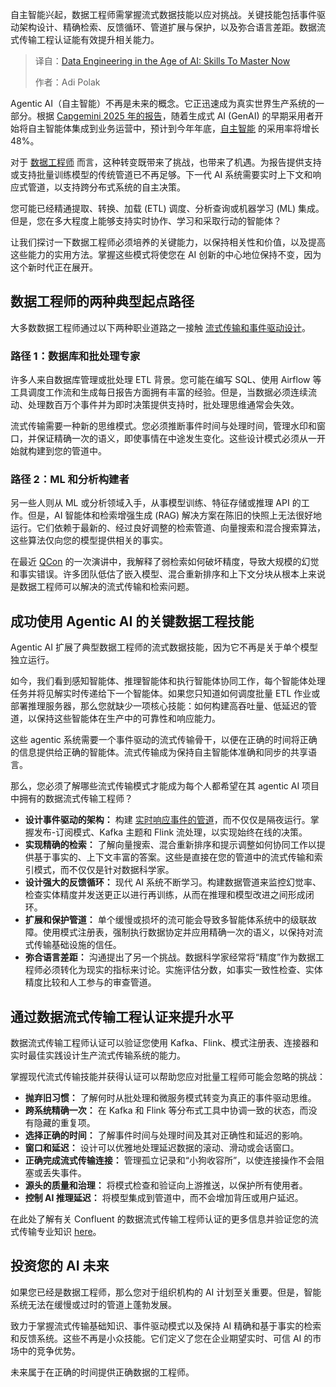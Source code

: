 
<!--
title: AI时代的数据工程：必备技能
cover: https://cdn.thenewstack.io/media/2025/07/96010d4e-career.jpg
summary: 自主智能兴起，数据工程师需掌握流式数据技能以应对挑战。关键技能包括事件驱动架构设计、精确检索、反馈循环、管道扩展与保护，以及弥合语言差距。数据流式传输工程认证能有效提升相关能力。
-->

自主智能兴起，数据工程师需掌握流式数据技能以应对挑战。关键技能包括事件驱动架构设计、精确检索、反馈循环、管道扩展与保护，以及弥合语言差距。数据流式传输工程认证能有效提升相关能力。

> 译自：[Data Engineering in the Age of AI: Skills To Master Now](https://thenewstack.io/data-engineering-in-the-age-of-ai-skills-to-master-now/)
> 
> 作者：Adi Polak

Agentic AI（自主智能）不再是未来的概念。它正迅速成为真实世界生产系统的一部分。根据 [Capgemini 2025 年的报告](https://www.capgemini.com/news/press-releases/agentic-ai-integration-set-to-accelerate-this-year-among-gen-ai-early-adopters/)，随着生成式 AI (GenAI) 的早期采用者开始将自主智能体集成到业务运营中，预计到今年年底，[自主智能](https://thenewstack.io/agentic-ai-the-next-frontier-of-ai-power/) 的采用率将增长 48%。

对于 [数据工程师](https://thenewstack.io/3-reasons-data-engineers-are-the-unsung-heroes-of-genai/) 而言，这种转变既带来了挑战，也带来了机遇。为报告提供支持或支持批量训练模型的传统管道已不再足够。下一代 AI 系统需要实时上下文和响应式管道，以支持跨分布式系统的自主决策。

您可能已经精通提取、转换、加载 (ETL) 调度、分析查询或机器学习 (ML) 集成。但是，您在多大程度上能够支持实时协作、学习和采取行动的智能体？

让我们探讨一下数据工程师必须培养的关键能力，以保持相关性和价值，以及提高这些能力的实用方法。掌握这些模式将使您在 AI 创新的中心地位保持不变，因为这个新时代正在展开。

## 数据工程师的两种典型起点路径

大多数数据工程师通过以下两种职业道路之一接触 [流式传输和事件驱动设计](https://thenewstack.io/how-to-get-started-with-data-streaming/)。

### 路径 1：数据库和批处理专家

许多人来自数据库管理或批处理 ETL 背景。您可能在编写 SQL、使用 Airflow 等工具调度工作流和生成每日报告方面拥有丰富的经验。但是，当数据必须连续流动、处理数百万个事件并为即时决策提供支持时，批处理思维通常会失效。

流式传输需要一种新的思维模式。您必须推断事件时间与处理时间，管理水印和窗口，并保证精确一次的语义，即使事情在中途发生变化。这些设计模式必须从一开始就构建到您的管道中。

### 路径 2：ML 和分析构建者

另一些人则从 ML 或分析领域入手，从事模型训练、特征存储或推理 API 的工作。但是，AI 智能体和检索增强生成 (RAG) 解决方案在陈旧的快照上无法很好地运行。它们依赖于最新的、经过良好调整的检索管道、向量搜索和混合搜索算法，这些算法仅向您的模型提供相关的事实。

在最近 [QCon](https://www.youtube.com/watch?v=NxDjrec1VHA) 的一次演讲中，我解释了弱检索如何破坏精度，导致大规模的幻觉和事实错误。许多团队低估了嵌入模型、混合重新排序和上下文分块从根本上来说是数据工程师可以解决的流式传输和检索问题。

## 成功使用 Agentic AI 的关键数据工程技能

Agentic AI 扩展了典型数据工程师的流式数据技能，因为它不再是关于单个模型独立运行。

如今，我们看到感知智能体、推理智能体和执行智能体协同工作，每个智能体处理任务并将见解实时传递给下一个智能体。如果您只知道如何调度批量 ETL 作业或部署推理服务器，那么您就缺少一项核心技能：如何构建高吞吐量、低延迟的管道，以保持这些智能体在生产中的可靠性和响应能力。

这些 agentic 系统需要一个事件驱动的流式传输骨干，以便在正确的时间将正确的信息提供给正确的智能体。流式传输成为保持自主智能体准确和同步的共享语言。

那么，您必须了解哪些流式传输模式才能成为每个人都希望在其 agentic AI 项目中拥有的数据流式传输工程师？

* **设计事件驱动的架构：** 构建 [实时响应事件的管道](https://thenewstack.io/4-steps-for-building-event-driven-genai-applications/)，而不仅仅是隔夜运行。掌握发布-订阅模式、Kafka 主题和 Flink 流处理，以实现始终在线的决策。
* **实现精确的检索：** 了解向量搜索、混合重新排序和提示调整如何协同工作以提供基于事实的、上下文丰富的答案。这些是直接在您的管道中的流式传输和索引模式，而不仅仅是针对数据科学家。
* **设计强大的反馈循环：** 现代 AI 系统不断学习。构建数据管道来监控幻觉率、检查实体精度并发送更正以进行再训练，从而在推理和模型改进之间形成闭环。
* **扩展和保护管道：** 单个缓慢或损坏的流可能会导致多智能体系统中的级联故障。使用模式注册表，强制执行数据协定并应用精确一次的语义，以保持对流式传输基础设施的信任。
* **弥合语言差距：** 沟通提出了另一个挑战。数据科学家经常将“精度”作为数据工程师必须转化为现实的指标来讨论。实施评估分数，如事实一致性检查、实体精度比较和人工参与的审查管道。

## 通过数据流式传输工程认证来提升水平

数据流式传输工程师认证可以验证您使用 Kafka、Flink、模式注册表、连接器和实时最佳实践设计生产流式传输系统的能力。

掌握现代流式传输技能并获得认证可以帮助您应对批量工程师可能会忽略的挑战：

* **抛弃旧习惯：** 了解何时从批处理和微服务模式转变为真正的事件驱动思维。
* **跨系统精确一次：** 在 Kafka 和 Flink 等分布式工具中协调一致的状态，而没有隐藏的重复项。
* **选择正确的时间：** 了解事件时间与处理时间及其对正确性和延迟的影响。
* **窗口和延迟：** 设计可以优雅地处理延迟数据的滚动、滑动或会话窗口。
* **正确完成流式传输连接：** 管理孤立记录和“小狗收容所”，以使连接操作不会阻塞或丢失事件。
* **源头的质量和治理：** 将模式检查和验证向上游推送，以保护所有使用者。
* **控制 AI 推理延迟：** 将模型集成到管道中，而不会增加背压或用户延迟。

在此处了解有关 Confluent 的数据流式传输工程师认证的更多信息并验证您的流式传输专业知识 [here](https://developer.confluent.io/certification/)。

## 投资您的 AI 未来

如果您已经是数据工程师，那么您对于组织机构的 AI 计划至关重要。但是，智能系统无法在缓慢或过时的管道上蓬勃发展。

致力于掌握流式传输基础知识、事件驱动模式以及保持 AI 精确和基于事实的检索和反馈系统。这些不再是小众技能。它们定义了您在企业期望实时、可信 AI 的市场中的竞争优势。

未来属于在正确的时间提供正确数据的工程师。